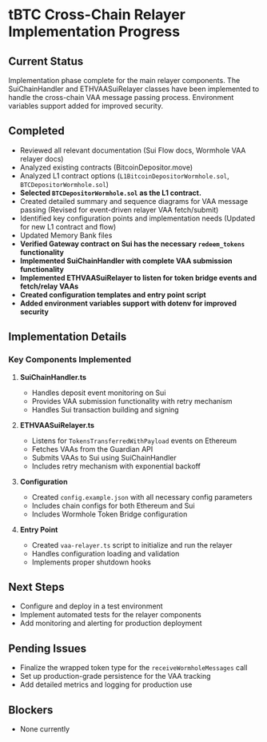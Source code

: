 # tBTC Cross-Chain Relayer Implementation Progress

## Current Status

Implementation phase complete for the main relayer components. The SuiChainHandler and ETHVAASuiRelayer classes have been implemented to handle the cross-chain VAA message passing process. Environment variables support added for improved security.

## Completed

- Reviewed all relevant documentation (Sui Flow docs, Wormhole VAA relayer docs)
- Analyzed existing contracts (BitcoinDepositor.move)
- Analyzed L1 contract options (`L1BitcoinDepositorWormhole.sol`, `BTCDepositorWormhole.sol`)
- **Selected `BTCDepositorWormhole.sol` as the L1 contract.**
- Created detailed summary and sequence diagrams for VAA message passing (Revised for event-driven relayer VAA fetch/submit)
- Identified key configuration points and implementation needs (Updated for new L1 contract and flow)
- Updated Memory Bank files
- **Verified Gateway contract on Sui has the necessary `redeem_tokens` functionality**
- **Implemented SuiChainHandler with complete VAA submission functionality**
- **Implemented ETHVAASuiRelayer to listen for token bridge events and fetch/relay VAAs**
- **Created configuration templates and entry point script**
- **Added environment variables support with dotenv for improved security**

## Implementation Details

### Key Components Implemented

1. **SuiChainHandler.ts**

   - Handles deposit event monitoring on Sui
   - Provides VAA submission functionality with retry mechanism
   - Handles Sui transaction building and signing

2. **ETHVAASuiRelayer.ts**

   - Listens for `TokensTransferredWithPayload` events on Ethereum
   - Fetches VAAs from the Guardian API
   - Submits VAAs to Sui using SuiChainHandler
   - Includes retry mechanism with exponential backoff

3. **Configuration**

   - Created `config.example.json` with all necessary config parameters
   - Includes chain configs for both Ethereum and Sui
   - Includes Wormhole Token Bridge configuration

4. **Entry Point**
   - Created `vaa-relayer.ts` script to initialize and run the relayer
   - Handles configuration loading and validation
   - Implements proper shutdown hooks

## Next Steps

- Configure and deploy in a test environment
- Implement automated tests for the relayer components
- Add monitoring and alerting for production deployment

## Pending Issues

- Finalize the wrapped token type for the `receiveWormholeMessages` call
- Set up production-grade persistence for the VAA tracking
- Add detailed metrics and logging for production use

## Blockers

- None currently
